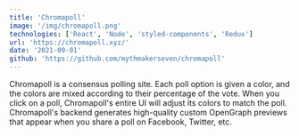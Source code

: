 ```yaml
---
title: 'Chromapoll'
image: '/img/chromapoll.png'
technologies: ['React', 'Node', 'styled-components', 'Redux']
url: 'https://chromapoll.xyz/'
date: '2021-09-01'
github: 'https://github.com/mythmakerseven/chromapoll'
---
```


Chromapoll is a consensus polling site. Each poll option is given a color, and the colors are mixed according to their percentage of the vote. When you click on a poll, Chromapoll's entire UI will adjust its colors to match the poll. Chromapoll's backend generates high-quality custom OpenGraph previews that appear when you share a poll on Facebook, Twitter, etc.